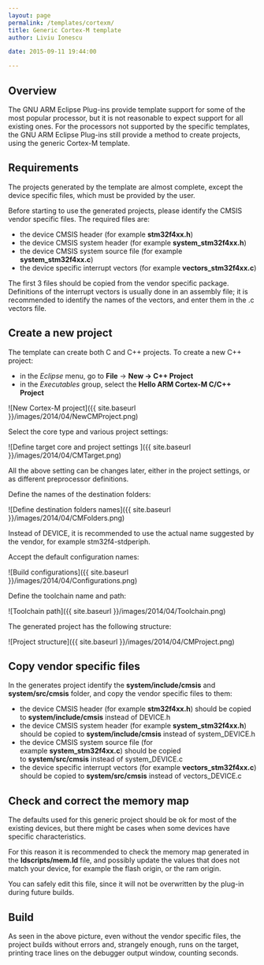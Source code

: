 ```yaml
---
layout: page
permalink: /templates/cortexm/
title: Generic Cortex-M template
author: Liviu Ionescu

date: 2015-09-11 19:44:00

---
```


## Overview

The GNU ARM Eclipse Plug-ins provide template support for some of the most popular processor, but it is not reasonable to expect support for all existing ones. For the processors not supported by the specific templates, the GNU ARM Eclipse Plug-ins still provide a method to create projects, using the generic Cortex-M template.

## Requirements

The projects generated by the template are almost complete, except the device specific files, which must be provided by the user.

Before starting to use the generated projects, please identify the CMSIS vendor specific files. The required files are:

* the device CMSIS header (for example **stm32f4xx.h**)
* the device CMSIS system header (for example **system_stm32f4xx.h**)
* the device CMSIS system source file (for example **system_stm32f4xx.c**)
* the device specific interrupt vectors (for example **vectors_stm32f4xx.c**)

The first 3 files should be copied from the vendor specific package. Definitions of the interrupt vectors is usually done in an assembly file; it is recommended to identify the names of the vectors, and enter them in the .c vectors file.

## Create a new project

The template can create both C and C++ projects. To create a new C++ project:

* in the *Eclipse* menu, go to **File** → **New → C++ Project**
* in the *Executables* group, select the **Hello ARM Cortex-M C/C++ Project**

![New Cortex-M project]({{ site.baseurl }}/images/2014/04/NewCMProject.png)


Select the core type and various project settings:

![Define target core and project settings ]({{ site.baseurl }}/images/2014/04/CMTarget.png)


All the above setting can be changes later, either in the project settings, or as different preprocessor definitions.

Define the names of the destination folders:

![Define destination folders names]({{ site.baseurl }}/images/2014/04/CMFolders.png)

Instead of DEVICE, it is recommended to use the actual name suggested by the vendor, for example stm32f4-stdperiph.

Accept the default configuration names:

![Build configurations]({{ site.baseurl }}/images/2014/04/Configurations.png)

Define the toolchain name and path:

![Toolchain path]({{ site.baseurl }}/images/2014/04/Toolchain.png)

The generated project has the following structure:

![Project structure]({{ site.baseurl }}/images/2014/04/CMProject.png)

## Copy vendor specific files

In the generates project identify the **system/include/cmsis** and **system/src/cmsis** folder, and copy the vendor specific files to them:

* the device CMSIS header (for example **stm32f4xx.h**) should be copied to **system/include/cmsis** instead of DEVICE.h
* the device CMSIS system header (for example **system_stm32f4xx.h**) should be copied to **system/include/cmsis** instead of system_DEVICE.h
* the device CMSIS system source file (for example **system_stm32f4xx.c**) should be copied to **system/src/cmsis** instead of system_DEVICE.c
* the device specific interrupt vectors (for example **vectors_stm32f4xx.c**) should be copied to **system/src/cmsis** instead of vectors_DEVICE.c

## Check and correct the memory map

The defaults used for this generic project should be ok for most of the existing devices, but there might be cases when some devices have specific characteristics.

For this reason it is recommended to check the memory map generated in the **ldscripts/mem.ld** file, and possibly update the values that does not match your device, for example the flash origin, or the ram origin.

You can safely edit this file, since it will not be overwritten by the plug-in during future builds.

## Build

As seen in the above picture, even without the vendor specific files, the project builds without errors and, strangely enough, runs on the target, printing trace lines on the debugger output window, counting seconds.
